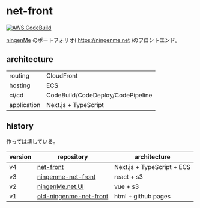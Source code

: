# net-front

[![AWS CodeBuild](https://codebuild.ap-northeast-1.amazonaws.com/badges?uuid=eyJlbmNyeXB0ZWREYXRhIjoia2RqNTAwaERNQ25CYUVpNEZIUnl4U3ZmRmlpbFZyeHU4WnhOTXpuVXRLQWxZamZJb3RMVThITWJDWnVNTFZacm9yNDE0UVpoVm1OSUpDSWUybzZSU1RFPSIsIml2UGFyYW1ldGVyU3BlYyI6InpLTnIwanRtYXBqWW5LVlkiLCJtYXRlcmlhbFNldFNlcmlhbCI6MX0%3D&branch=main)]() 

[ningenMe](https://twitter.com/ningenMe) のポートフォリオ( https://ningenme.net )のフロントエンド。

## architecture
|||
|-|-|
|routing|CloudFront|
|hosting|ECS|
|ci/cd|CodeBuild/CodeDeploy/CodePipeline|
|application|Next.js + TypeScript|


## history
作っては壊している。

|version|repository|architecture|
|-|-|-|
|v4|[net-front](https://github.com/ningenMe/net-front)|Next.js + TypeScript + ECS|
|v3|[ningenme-net-front](https://github.com/ningenMe/ningenme-net-front)|react + s3|
|v2|[ningenMe.net.UI](https://github.com/ningenMe/ningenMe.net.UI)|vue + s3|
|v1|[old-ningenme-net-front](https://github.com/ningenMe/old-ningenme-net-front)|html + github pages|


